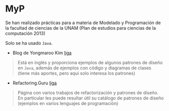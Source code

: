 # MyP

Se han realizado prácticas para a materia de Modelado y Programación de la facultad de ciencias de la UNAM
(Plan de estudios para ciencias de la computación 2013)

Solo se ha usado `Java`. 

* Blog de Yongmaroo Kim [liga](https://kymr.github.io/)
> Está en inglés y proporciona ejemplos de algunos patrones de diseño en `Java`, además de ejemplos con código y diagramas de clases (tiene más aportes, pero aquí solo interesa los patrones)

* Refactoring.Guru [liga](https://refactoring.guru/)
> Página con varios trabajos de refactorización y patrones de diseño. En particular les puede resultar útil su catálogo de patrones de diseño (ejemplos en varios lenguajes de programación)
